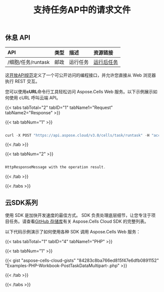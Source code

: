 ﻿---
title: 支持任务AP中的请求文件
second_title: Aspose.Cells Cloud Documen
type: docs
url: /zh/tasks/support-request-file/
aliases: [/support-request-file-in-task-api/]
keywords: REST API, task, request, spreadsheets, exce
description: Cells.Cloud API for Excel操作：任务支持请求文件
weight: 10
---
## 休息 API

|**API**|**类型**|**描述**|**资源链接**|
|:- |:- |:- |:- |
|/细胞/任务/runtask|邮政|运行任务|[运行后任务](https://apireference.aspose.cloud/cells/#/Task/PostRunTask)|

这[开放API规范](https://apireference.aspose.cloud/cells/#/Task/PostRunTask)定义了一个可公开访问的编程接口，并允许您直接从 Web 浏览器执行 REST 交互。

您可以使用**cURL**命令行工具轻松访问 Aspose.Cells Web 服务。以下示例展示如何使用 cURL 呼叫云端 API。

{{< tabs tabTotal="2" tabID="1" tabName1="Request" tabName2="Response" >}}

{{< tab tabNum="1" >}}

```java

curl -X POST "https://api.aspose.cloud/v3.0/cells/task/runtask" -H "accept: application/json" -H "Content-Type: application/json" -H "x-aspose-client: Containerize.Swagger" -d "{ <Tasks>\t<TaskDescription>\t <TaskType>ImportData</TaskType>\t <ImportDataTaskParameter>\t\t<Workbook>\t\t <FileSourceType>CloudFileSystem</FileSourceType>\t\t <FilePath>TaskBook.xlsx</FilePath>\t\t</Workbook>\t\t<ImportBatchDataOption>\t\t <DestinationWorksheet>Sheet1</DestinationWorksheet>\t\t <IsInsert>true</IsInsert>\t\t <Source>\t\t\t<FileSourceType>RequestFiles</FileSourceType>\t\t\t<FilePath>Batch_data_xml.txt</FilePath>\t\t </Source>\t\t</ImportBatchDataOption>\t </ImportDataTaskParameter>\t</TaskDescription>\t<TaskDescription>\t <TaskType>ImportData</TaskType>\t <ImportDataTaskParameter>\t\t<Workbook>\t\t <FileSourceType>InMemoryFiles</FileSourceType>\t\t <FilePath>TaskBook.xlsx</FilePath>\t\t</Workbook>\t\t<ImportBatchDataOption>\t\t <DestinationWorksheet>Sheet2</DestinationWorksheet>\t\t <IsInsert>true</IsInsert>\t\t <Source>\t\t\t<FileSourceType>RequestFiles</FileSourceType>\t\t\t<FilePath>Batch_data_xml_2.txt</FilePath>\t\t </Source>\t\t</ImportBatchDataOption>\t </ImportDataTaskParameter>\t</TaskDescription>\t<TaskDescription>\t <TaskType>SaveResult</TaskType>\t <SaveResultTaskParameter>\t\t<ResultSource>InMemoryFiles</ResultSource>\t\t<ResultDestination>\t\t <DestinationType>CloudFileSystem</DestinationType>\t\t <InputFile>TaskBook.xlsx</InputFile>\t\t <OutputFile>ImpDataBook.xlsx</OutputFile>\t\t</ResultDestination>\t </SaveResultTaskParameter>\t</TaskDescription> </Tasks></TaskData>}"

```

{{< /tab >}}

{{< tab tabNum="2" >}}

```java

HttpResponseMessage with the operation result.

```

{{< /tab >}}

{{< /tabs >}}


## 云SDK系列

使用 SDK 是加快开发速度的最佳方式。 SDK 负责处理底层细节，让您专注于项目任务。请查看[GitHub 存储库](https://github.com/aspose-cells-cloud)有关 Aspose.Cells Cloud SDK 的完整列表。

以下代码示例演示了如何使用各种 SDK 调用 Aspose.Cells Web 服务：

{{< tabs tabTotal="1" tabID="4" tabName1="PHP" >}}

{{< tab tabNum="1" >}}

{{< gist "aspose-cells-cloud-gists" "84283c8ba766ed815f47e6dfb0891152" "Examples-PHP-Workbook-PostTaskDataMultipart-.php" >}}

{{< /tab >}}

{{< /tabs >}}

